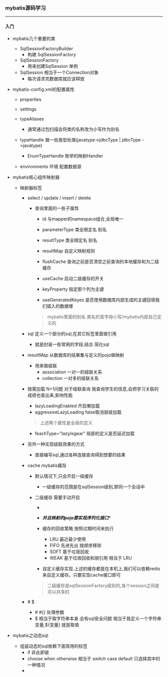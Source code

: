 
### mybatis源码学习
---

#### 入门
+ mybatis几个重要的类
	+ SqlSessionFactoryBuilder
		+ 构建 SqlSessionFactory
	+ SqlSessionFactory
		+ 用来创建SqlSession 单例
	+ SqlSession 相当于一个Connection对象
		+ 每次请求完数据库就应该释放

+ mybatis-config.xml的配置属性
	+ properties
	
	+ settings 
	+ typeAliases  
		+ 通常通过包扫描会将类的名称改为小写作为别名
	+ typeHandle 做一些类型处理(javatype->jdbcType | jdbcType ->javatype)
		+ EnumTypeHandle 枚举的映射Handler
	+ environments 环境 配置数据源
	
+ mybatis核心组件映射器
	+ 映射器标签
		+ select / update / insert / delete
			+ 查询里面的一些子属性
				+ id 与mapper的namespace组合,全局唯一
				+ parameterType  类全限定名  别名
				+ resultType     类全限定名  别名
				+ resultMap      自定义映射规则
				+ flushCache     查询之前是否清空之前查询的本地缓存和为二级缓存
				+ useCache       启动二级缓存的开关  
				
				+ keyProperty    指定那个列为主键
				+ useGeneratedKeyes   是否使用数据库内部生成的主键回填我们插入的数据喽
				> mybatis里面的别名 类名的首字母小写/mybatis内部自己定义的 
		+ sql 定义一个部分的sql,在其它标签里面做引用
			+ 就是封装一些常用的字段,结合<include refid=""/> 简化sql
		+ resultMap 从数据库的结果集与定义的pojo做映射
			+ 用来做级联
				+ association 一对一的级联关系
				+ collection  一对多的级联关系
		
		+ 按需加载 N+1问题  对于级联查询  我查询学生的信息,会把学习关联的成绩也查出来,影响性能
			+ lazyLoadingEnabled 开启懒加载  
			+ aggressiveLazyLoading false取消层级加载
			> 上述两个属性是全局的定义
			+ feachType="lazy/egear"  局部的定义是否延迟加载


		+ 另外一种实现级联效果的方式
			+ 直接编写sql,通过各种连接查询得到想要的结果

		+ cache mybatis缓存
			+ 默认情况下,只会开启一级缓存
				+ 一级缓存的范围是在sqlSession级别,即同一个会话中
			+ 二级缓存 需要手动开启 
				+ <cache eviction="回收策略" flushInterval="刷新间隔" size="缓存大小" />
				+ ***并且映射的pojo要实现序列化接口****
				
				+ 缓存的回收策略 按照过期时间来执行
					+ LRU 最近最少使用
					+ FIFO 先进先出 按顺序移除
					+ SOFT 基于垃圾回收
					+ WEAK 基于垃圾回收和弱引用  相当于 LRU

				+ 自定义缓存实现.上述的缓存都是在本机上,我们可以依赖redis来自定义缓存。只要实现cache接口即可



				> 二级缓存是sqlSessionFactory级别的,各个session之间是可以共享的



		+ \#  $
			+ \# \#{} 处理参数
			+ $ 相当于取字符串本身.会有sql安全问题 相当于我定义一个字符串变量,${变量} 就是取值

+ mybatis之动态sql
	
	+ 组装动态的sql依赖下面常用的标签
		+ if 非此即彼
		+ choose when otherwise 相当于 switch case default 只选择其中的一种情况
		+ 

